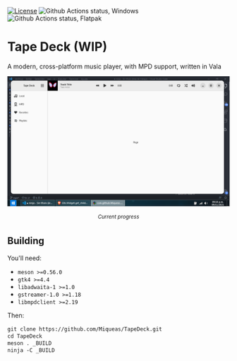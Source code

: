 [![License][LicenseBadge]][LicenseURL]
![Github Actions status, Windows][WinBuildBadge]
![Github Actions status, Flatpak][FlatpakBuildBadge]

# Tape Deck (WIP)

A modern, cross-platform music player, with MPD support, written in Vala

![Current progress image](misc/app_progress.png)
<p align="center">
  <i><sup>Current progress</sup></i>
</p>

## Building

You'll need:

 * `meson >=0.56.0`
 * `gtk4 >=4.4`
 * `libadwaita-1 >=1.0`
 * `gstreamer-1.0 >=1.18`
 * `libmpdclient >=2.19`

Then:

```
git clone https://github.com/Miqueas/TapeDeck.git
cd TapeDeck
meson . _BUILD
ninja -C _BUILD
```

[LicenseBadge]: https://img.shields.io/github/license/Miqueas/TapeDeck?label=License
[LicenseURL]: https://opensource.org/licenses/Zlib
[WinBuildBadge]: https://img.shields.io/github/workflow/status/Miqueas/TapeDeck/Windows?label=Build&logo=windows
[FlatpakBuildBadge]: https://img.shields.io/github/workflow/status/Miqueas/TapeDeck/Flatpak?label=Build&logo=linux&logoColor=white
